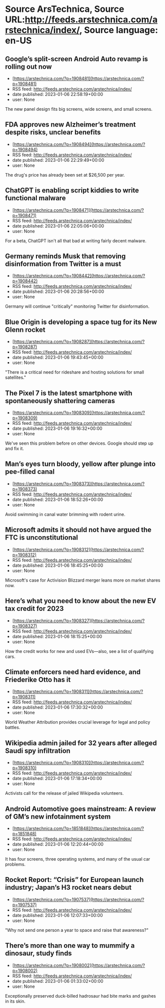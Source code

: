 # Source ArsTechnica, Source URL:http://feeds.arstechnica.com/arstechnica/index/, Source language: en-US

## Google’s split-screen Android Auto revamp is rolling out now
 - [https://arstechnica.com/?p=1908481](https://arstechnica.com/?p=1908481)
 - RSS feed: http://feeds.arstechnica.com/arstechnica/index/
 - date published: 2023-01-06 22:58:19+00:00
 - user: None

The new panel design fits big screens, wide screens, and small screens.

## FDA approves new Alzheimer’s treatment despite risks, unclear benefits
 - [https://arstechnica.com/?p=1908494](https://arstechnica.com/?p=1908494)
 - RSS feed: http://feeds.arstechnica.com/arstechnica/index/
 - date published: 2023-01-06 22:29:49+00:00
 - user: None

The drug's price has already been set at $26,500 per year.

## ChatGPT is enabling script kiddies to write functional malware
 - [https://arstechnica.com/?p=1908471](https://arstechnica.com/?p=1908471)
 - RSS feed: http://feeds.arstechnica.com/arstechnica/index/
 - date published: 2023-01-06 22:05:06+00:00
 - user: None

For a beta, ChatGPT isn't all that bad at writing fairly decent malware.

## Germany reminds Musk that removing disinformation from Twitter is a must
 - [https://arstechnica.com/?p=1908442](https://arstechnica.com/?p=1908442)
 - RSS feed: http://feeds.arstechnica.com/arstechnica/index/
 - date published: 2023-01-06 20:28:56+00:00
 - user: None

Germany will continue "critically" monitoring Twitter for disinformation.

## Blue Origin is developing a space tug for its New Glenn rocket
 - [https://arstechnica.com/?p=1908287](https://arstechnica.com/?p=1908287)
 - RSS feed: http://feeds.arstechnica.com/arstechnica/index/
 - date published: 2023-01-06 19:43:45+00:00
 - user: None

"There is a critical need for rideshare and hosting solutions for small satellites."

## The Pixel 7 is the latest smartphone with spontaneously shattering cameras
 - [https://arstechnica.com/?p=1908309](https://arstechnica.com/?p=1908309)
 - RSS feed: http://feeds.arstechnica.com/arstechnica/index/
 - date published: 2023-01-06 19:16:32+00:00
 - user: None

We've seen this problem before on other devices. Google should step up and fix it.

## Man’s eyes turn bloody, yellow after plunge into pee-filled canal
 - [https://arstechnica.com/?p=1908373](https://arstechnica.com/?p=1908373)
 - RSS feed: http://feeds.arstechnica.com/arstechnica/index/
 - date published: 2023-01-06 18:52:26+00:00
 - user: None

Avoid swimming in canal water brimming with rodent urine.

## Microsoft admits it should not have argued the FTC is unconstitutional
 - [https://arstechnica.com/?p=1908312](https://arstechnica.com/?p=1908312)
 - RSS feed: http://feeds.arstechnica.com/arstechnica/index/
 - date published: 2023-01-06 18:45:25+00:00
 - user: None

Microsoft's case for Activision Blizzard merger leans more on market shares now.

## Here’s what you need to know about the new EV tax credit for 2023
 - [https://arstechnica.com/?p=1908327](https://arstechnica.com/?p=1908327)
 - RSS feed: http://feeds.arstechnica.com/arstechnica/index/
 - date published: 2023-01-06 18:15:25+00:00
 - user: None

How the credit works for new and used EVs—also, see a list of qualifying cars.

## Climate enforcers need hard evidence, and Friederike Otto has it
 - [https://arstechnica.com/?p=1908311](https://arstechnica.com/?p=1908311)
 - RSS feed: http://feeds.arstechnica.com/arstechnica/index/
 - date published: 2023-01-06 17:30:32+00:00
 - user: None

World Weather Attribution provides crucial leverage for legal and policy battles.

## Wikipedia admin jailed for 32 years after alleged Saudi spy infiltration
 - [https://arstechnica.com/?p=1908310](https://arstechnica.com/?p=1908310)
 - RSS feed: http://feeds.arstechnica.com/arstechnica/index/
 - date published: 2023-01-06 17:18:34+00:00
 - user: None

Activists call for the release of jailed Wikipedia volunteers.

## Android Automotive goes mainstream: A review of GM’s new infotainment system
 - [https://arstechnica.com/?p=1851848](https://arstechnica.com/?p=1851848)
 - RSS feed: http://feeds.arstechnica.com/arstechnica/index/
 - date published: 2023-01-06 12:20:44+00:00
 - user: None

It has four screens, three operating systems, and many of the usual car problems.

## Rocket Report: “Crisis” for European launch industry; Japan’s H3 rocket nears debut
 - [https://arstechnica.com/?p=1907537](https://arstechnica.com/?p=1907537)
 - RSS feed: http://feeds.arstechnica.com/arstechnica/index/
 - date published: 2023-01-06 12:07:33+00:00
 - user: None

"Why not send one person a year to space and raise that awareness?"

## There’s more than one way to mummify a dinosaur, study finds
 - [https://arstechnica.com/?p=1908002](https://arstechnica.com/?p=1908002)
 - RSS feed: http://feeds.arstechnica.com/arstechnica/index/
 - date published: 2023-01-06 01:33:02+00:00
 - user: None

Exceptionally preserved duck-billed hadrosaur had bite marks and gashes in its skin.
